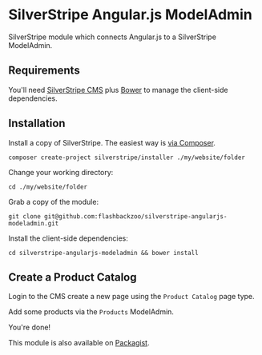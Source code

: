 # SilverStripe Angular.js ModelAdmin

SilverStripe module which connects Angular.js to a SilverStripe ModelAdmin.

## Requirements

You'll need [SilverStripe CMS](https://github.com/silverstripe/silverstripe-installer) plus [Bower](https://github.com/bower/bower) to manage the client-side dependencies.

## Installation

Install a copy of SilverStripe. The easiest way is [via Composer](http://doc.silverstripe.org/framework/en/installation/composer).
```
composer create-project silverstripe/installer ./my/website/folder
```

Change your working directory:
```
cd ./my/website/folder
```

Grab a copy of the module:
```
git clone git@github.com:flashbackzoo/silverstripe-angularjs-modeladmin.git
```

Install the client-side dependencies:
```
cd silverstripe-angularjs-modeladmin && bower install
```

## Create a Product Catalog

Login to the CMS create a new page using the `Product Catalog` page type.

Add some products via the `Products` ModelAdmin.

You're done!

This module is also available on [Packagist](https://packagist.org/packages/flashbackzoo/silverstripe-angularjs-modeladmin).
